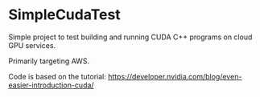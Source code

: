 # SimpleCudaTest

Simple project to test building and running CUDA C++ programs on cloud GPU services.

Primarily targeting AWS.

Code is based on the tutorial: https://developer.nvidia.com/blog/even-easier-introduction-cuda/